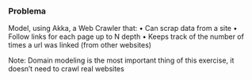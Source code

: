 ### Problema
Model, using Akka, a Web Crawler that:
    • Can scrap data from a site
    • Follow links for each page up to N depth
    • Keeps track of the number of times a url was linked (from other websites)

Note: Domain modeling is the most important thing of this exercise, it doesn’t need to crawl real websites